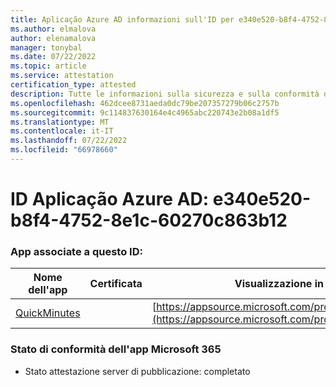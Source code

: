 ```yaml
---
title: Aplicação Azure AD informazioni sull'ID per e340e520-b8f4-4752-8e1c-60270c863b12
ms.author: elmalova
author: elenamalova
manager: tonybal
ms.date: 07/22/2022
ms.topic: article
ms.service: attestation
certification_type: attested
description: Tutte le informazioni sulla sicurezza e sulla conformità disponibili per e340e520-b8f4-4752-8e1c-60270c863b12.
ms.openlocfilehash: 462dcee8731aeda0dc79be207357279b06c2757b
ms.sourcegitcommit: 9c114837630164e4c4965abc220743e2b08a1df5
ms.translationtype: MT
ms.contentlocale: it-IT
ms.lasthandoff: 07/22/2022
ms.locfileid: "66978660"
---
```

# <a name="azure-app-id-e340e520-b8f4-4752-8e1c-60270c863b12"></a>ID Aplicação Azure AD: e340e520-b8f4-4752-8e1c-60270c863b12


### <a name="apps-associated-with-this-id"></a>App associate a questo ID:
| **Nome dell'app** | **Certificata** | **Visualizzazione in AppSource** |
|--------------|---------------|-----------------------|
| [QuickMinutes](../forward/WA200004414.md) |  | [https://appsource.microsoft.com/product/office/WA200004414](https://appsource.microsoft.com/product/office/WA200004414) |

### <a name="microsoft-365-app-compliance-status"></a>Stato di conformità dell'app Microsoft 365
- Stato attestazione server di pubblicazione: completato
